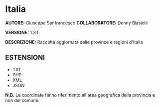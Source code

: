 # Italia #

**AUTORE:** Giuseppe Sanfrancesco
**COLLABORATORE:** Denny Biasiolli

**VERSIONE:** 1.3.1

**DESCRIZIONE:** Raccolta aggiornata delle province e regioni d'Italia

## ESTENSIONI ##
+ TXT
+ PHP
+ XML
+ JSON

**N.B.** Le coordinate fanno riferimento all'area geografica della provincia e non del comune.
